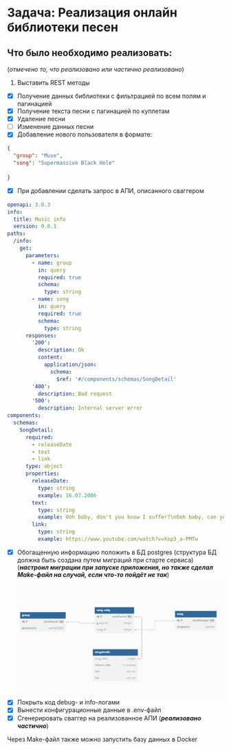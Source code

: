 # Задача: Реализация онлайн библиотеки песен

## Что было необходимо реализовать:

(_отмечено то, что реализовано или частично реализовано_)

1. Выставить REST методы
- [x]  Получение данных библиотеки с фильтрацией по всем полям и пагинацией
- [x]  Получение текста песни с пагинацией по куплетам
- [x]  Удаление песни
- [ ]  Изменение данных песни
- [x]   Добавление нового пользователя в формате:
```json
{
  "group": "Muse",
  "song": "Supermassive Black Hole"

}
```
- [x] При добавлении сделать запрос в АПИ, описанного сваггером
```yaml
openapi: 3.0.3
info:
  title: Music info
  version: 0.0.1
paths:
  /info:
    get:
      parameters:
        - name: group
          in: query
          required: true
          schema:
            type: string
        - name: song
          in: query
          required: true
          schema:
            type: string
      responses:
        '200':
          description: Ok
          content:
            application/json:
              schema:
                $ref: '#/components/schemas/SongDetail'
        '400':
          description: Bad request
        '500':
          description: Internal server error
components:
  schemas:
    SongDetail:
      required:
        - releaseDate
        - text
        - link
      type: object
      properties:
        releaseDate:
          type: string
          example: 16.07.2006
        text:
          type: string
          example: Ooh baby, don't you know I suffer?\nOoh baby, can you hear me moan?\nYou caught me under false pretenses\nHow long before you let me go?\n\nOoh\nYou set my soul alight\nOoh\nYou set my soul alight
        link:
          type: string
          example: https://www.youtube.com/watch?v=Xsp3_a-PMTw
```
- [x] Обогащенную информацию положить в БД postgres
  (структура БД должна быть создана путем миграций при старте сервиса) (___настроил миграции при запуске приложения, но также сделал Make-файл на случай, если что-то пойдёт не так___)
  ![bd project.png](bd%20project.png)
- [x] Покрыть код debug- и info-логами
- [x] Вынести конфигурационные данные в .env-файл
- [x] Сгенерировать сваггер на реализованное АПИ (___реализовано частично___)

Через Make-файл также можно запустить базу данных в Docker